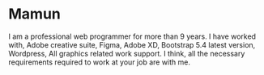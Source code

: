 # Mamun
I am a professional web programmer for more than 9 years. I have worked with, Adobe creative suite, Figma, Adobe XD, Bootstrap 5.4 latest version, Wordpress, All graphics related work support. I think, all the necessary requirements required to work at your job are with me.
